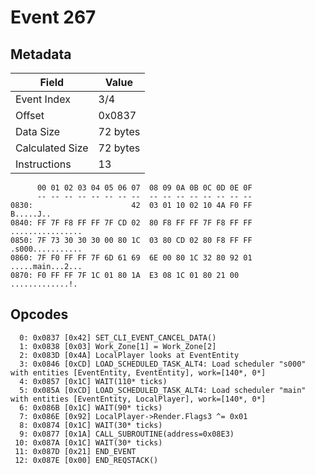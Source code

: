 # Event 267

## Metadata

| Field           | Value    |
|-----------------|----------|
| Event Index     | 3/4      |
| Offset          | 0x0837   |
| Data Size       | 72 bytes |
| Calculated Size | 72 bytes |
| Instructions    | 13       |

```
      00 01 02 03 04 05 06 07  08 09 0A 0B 0C 0D 0E 0F
      -- -- -- -- -- -- -- --  -- -- -- -- -- -- -- --
0830:                      42  03 01 10 02 10 4A F0 FF         B.....J..
0840: FF 7F F8 FF FF 7F CD 02  80 F8 FF FF 7F F8 FF FF  ................
0850: 7F 73 30 30 30 00 80 1C  03 80 CD 02 80 F8 FF FF  .s000...........
0860: 7F F0 FF FF 7F 6D 61 69  6E 00 80 1C 32 80 92 01  .....main...2...
0870: F0 FF FF 7F 1C 01 80 1A  E3 08 1C 01 80 21 00     .............!. 
```

## Opcodes

```
  0: 0x0837 [0x42] SET_CLI_EVENT_CANCEL_DATA()
  1: 0x0838 [0x03] Work_Zone[1] = Work_Zone[2]
  2: 0x083D [0x4A] LocalPlayer looks at EventEntity
  3: 0x0846 [0xCD] LOAD_SCHEDULED_TASK_ALT4: Load scheduler "s000" with entities [EventEntity, EventEntity], work=[140*, 0*]
  4: 0x0857 [0x1C] WAIT(110* ticks)
  5: 0x085A [0xCD] LOAD_SCHEDULED_TASK_ALT4: Load scheduler "main" with entities [EventEntity, LocalPlayer], work=[140*, 0*]
  6: 0x086B [0x1C] WAIT(90* ticks)
  7: 0x086E [0x92] LocalPlayer->Render.Flags3 ^= 0x01
  8: 0x0874 [0x1C] WAIT(30* ticks)
  9: 0x0877 [0x1A] CALL_SUBROUTINE(address=0x08E3)
 10: 0x087A [0x1C] WAIT(30* ticks)
 11: 0x087D [0x21] END_EVENT
 12: 0x087E [0x00] END_REQSTACK()
```
